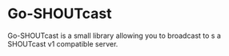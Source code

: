 Go-SHOUTcast
============

Go-SHOUTcast is a small library allowing you to broadcast to s a SHOUTcast v1 compatible server.